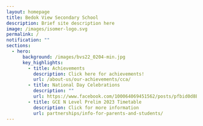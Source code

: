 ```yaml
---
layout: homepage
title: Bedok View Secondary School
description: Brief site description here
image: /images/isomer-logo.svg
permalink: /
notification: ""
sections:
  - hero:
      background: /images/bvs22_0204-min.jpg
      key_highlights:
        - title: Achievements
          description: Click here for achievements!
          url: /about-us/our-achievements/cca/
        - title: National Day Celebrations
          description: ""
          url: https://www.facebook.com/100064069451562/posts/pfbid0d8BHXMKJ3FgqBAJEEi7EiMDAMdhJeucX5LqXQouWe1rtvXjCBiKr1to5nnXQPQdol/?mibextid=cr9u03
        - title: GCE N Level Prelim 2023 Timetable
          description: Click for more information
          url: partnerships/info-for-parents-and-students/
---
```

